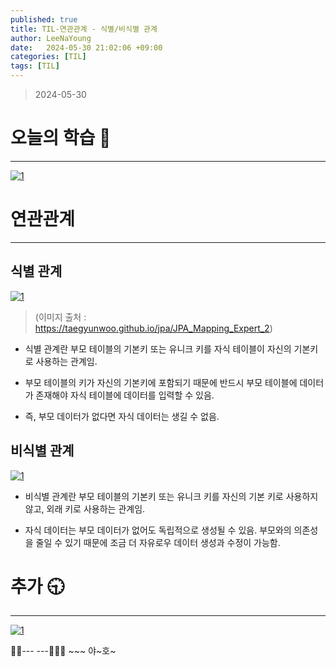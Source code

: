 ```yaml
---
published: true
title: TIL-연관관계 - 식별/비식별 관계
author: LeeNaYoung
date:   2024-05-30 21:02:06 +09:00
categories: [TIL]
tags: [TIL]
---
```




> 2024-05-30


# 오늘의 학습 🌠

---

<a  href="https://github.com/LeeNaYoung240/LeeNaYoung240.github.io/assets/107848521/508c1ca6-10b6-4663-b1f9-7abf88bdeb51"  class="popup img-link"><img  src="https://github.com/LeeNaYoung240/LeeNaYoung240.github.io/assets/107848521/508c1ca6-10b6-4663-b1f9-7abf88bdeb51"  alt="1"  loading="lazy"></a>


# 연관관계
---

## **식별 관계**

<a  href="https://github.com/LeeNaYoung240/LeeNaYoung240.github.io/assets/107848521/ba9a1817-e5bd-4984-8f7e-95cead4d2db3"  class="popup img-link"><img  src="https://github.com/LeeNaYoung240/LeeNaYoung240.github.io/assets/107848521/ba9a1817-e5bd-4984-8f7e-95cead4d2db3"  alt="1"  loading="lazy"></a>  

> (이미지 출처 : https://taegyunwoo.github.io/jpa/JPA_Mapping_Expert_2)

- 식별 관계란 부모 테이블의 기본키 또는 유니크 키를 자식 테이블이 자신의 기본키로 사용하는 관계임.

- 부모 테이블의 키가 자신의 기본키에 포함되기 때문에 반드시 부모 테이블에 데이터가 존재해야 자식 테이블에 데이터를 입력할 수 있음.

- 즉, 부모 데이터가 없다면 자식 데이터는 생길 수 없음.

## **비식별 관계**

<a  href="https://github.com/LeeNaYoung240/LeeNaYoung240.github.io/assets/107848521/79e3848f-9f4b-472b-a730-baff799d2926"  class="popup img-link"><img  src="https://github.com/LeeNaYoung240/LeeNaYoung240.github.io/assets/107848521/79e3848f-9f4b-472b-a730-baff799d2926"  alt="1"  loading="lazy"></a>  

- 비식별 관계란 부모 테이블의 기본키 또는 유니크 키를 자신의 기본 키로 사용하지 않고, 외래 키로 사용하는 관계임.

- 자식 데이터는 부모 데이터가 없어도 독립적으로 생성될 수 있음. 부모와의 의존성을 줄일 수 있기 때문에 조금 더 자유로우 데이터 생성과 수정이 가능함.
  

# **추가 🕤**
---

  <a  href="https://github.com/LeeNaYoung240/LeeNaYoung240.github.io/assets/107848521/88ae8573-75fa-41f4-8d41-e1259d9e9b44"  class="popup img-link"><img  src="https://github.com/LeeNaYoung240/LeeNaYoung240.github.io/assets/107848521/88ae8573-75fa-41f4-8d41-e1259d9e9b44"  alt="1"  loading="lazy"></a>
  
🐱‍🏍--- ---🤸🏻‍♀️ ~~~ 야~호~
